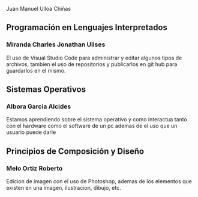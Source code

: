 Juan Manuel Ulloa Chiñas

## Programación en Lenguajes Interpretados
### Miranda Charles Jonathan Ulises

El uso de Visual Studio Code para administrar y editar algunos tipos de archivos, tambien el uso de repositorios y publicarlos en git hub para guardarlos en el mismo.

## Sistemas Operativos
### Albora Garcia Alcides

Estamos aprendiendo sobre el sistema operativo y como interactua tanto con el hardware como el software de un pc ademas de el uso que un usuario puede darle

## Principios de Composición y Diseño
### Melo Ortiz Roberto

Edicion de imagen con el uso de Photoshop, ademas de los elementos que existen en una imagen, ilustracion, dibujo, etc.